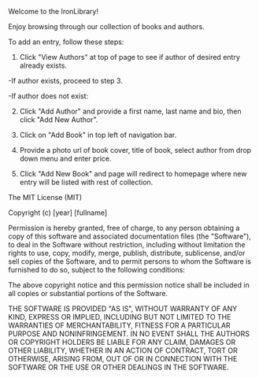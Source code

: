 Welcome to the IronLibrary!

Enjoy browsing through our collection of books and authors.

To add an entry, follow these steps:

1. Click "View Authors" at top of page to see if author of desired entry already exists.

  -If author exists, proceed to step 3.

  -If author does not exist:

2. Click "Add Author" and provide a first name, last name and bio, then click "Add New Author".

3. Click on "Add Book" in top left of navigation bar.

4. Provide a photo url of book cover, title of book, select author from drop down menu and enter price.

5. Click "Add New Book" and page will redirect to homepage where new entry will be listed with rest of collection.

The MIT License (MIT)

Copyright (c) [year] [fullname]

Permission is hereby granted, free of charge, to any person obtaining a copy
of this software and associated documentation files (the "Software"), to deal
in the Software without restriction, including without limitation the rights
to use, copy, modify, merge, publish, distribute, sublicense, and/or sell
copies of the Software, and to permit persons to whom the Software is
furnished to do so, subject to the following conditions:

The above copyright notice and this permission notice shall be included in all
copies or substantial portions of the Software.

THE SOFTWARE IS PROVIDED "AS IS", WITHOUT WARRANTY OF ANY KIND, EXPRESS OR
IMPLIED, INCLUDING BUT NOT LIMITED TO THE WARRANTIES OF MERCHANTABILITY,
FITNESS FOR A PARTICULAR PURPOSE AND NONINFRINGEMENT. IN NO EVENT SHALL THE
AUTHORS OR COPYRIGHT HOLDERS BE LIABLE FOR ANY CLAIM, DAMAGES OR OTHER
LIABILITY, WHETHER IN AN ACTION OF CONTRACT, TORT OR OTHERWISE, ARISING FROM,
OUT OF OR IN CONNECTION WITH THE SOFTWARE OR THE USE OR OTHER DEALINGS IN THE
SOFTWARE.
